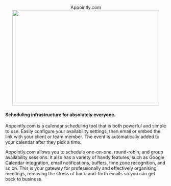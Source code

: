 
<p align="center">
   Appointly.com
  <img width="460" height="300" src="https://pandao.github.io/editor.md/images/logos/editormd-logo-180x180.png">
</p>

#### Scheduling infrastructure for absolutely everyone. 
<p>
Appointly.com is a calendar scheduling tool that is both powerful and simple to use. Easily configure your availability settings, then email or embed the link with your client or team member. The event is automatically added to your calendar after they pick a time. </p>
  
 <p>Appointly.com allows you to schedule one-on-one, round-robin, and group availability sessions. It also has a variety of handy features, such as Google Calendar integration, email notifications, buffers, time zone recognition, and so on.
This is your gateway for professionally and effectively organising meetings, removing the stress of back-and-forth emails so you can get back to business.

</p>
